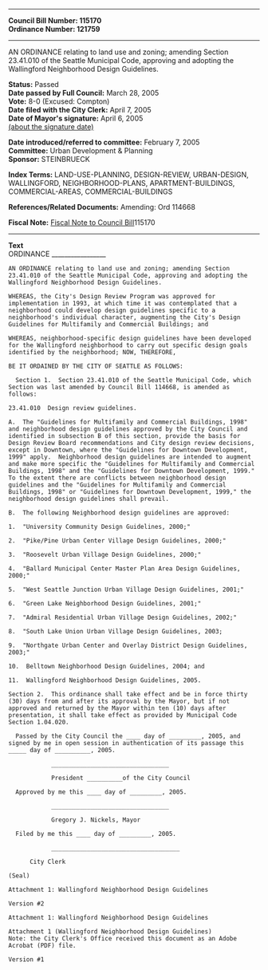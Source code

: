 * * * * *  
  
**Council Bill Number: [](#h0)[](#h2)115170**   
**Ordinance Number: 121759**  
  
* * * * *  
  
AN ORDINANCE relating to land use and zoning; amending Section 23.41.010 of the Seattle Municipal Code, approving and adopting the Wallingford Neighborhood Design Guidelines.  
  
**Status:** Passed   
**Date passed by Full Council:** March 28, 2005   
**Vote:** 8-0 (Excused: Compton)   
**Date filed with the City Clerk:** April 7, 2005   
**Date of Mayor's signature:** April 6, 2005   
[(about the signature date)](/~public/approvaldate.htm)   
  
  
**Date introduced/referred to committee:** February 7, 2005   
**Committee:** Urban Development & Planning   
**Sponsor:** STEINBRUECK   
  
**Index Terms:** LAND-USE-PLANNING, DESIGN-REVIEW, URBAN-DESIGN, WALLINGFORD, NEIGHBORHOOD-PLANS, APARTMENT-BUILDINGS, COMMERCIAL-AREAS, COMMERCIAL-BUILDINGS  
  
**References/Related Documents:** Amending: Ord 114668  
  
**Fiscal Note:** [Fiscal Note to Council Bill](http://clerk.seattle.gov/~public/fnote/115170.htm)[](#h1)[](#h3)115170  
  
* * * * *  
  
**Text**  
    ORDINANCE _________________  
  
    AN ORDINANCE relating to land use and zoning; amending Section  
    23.41.010 of the Seattle Municipal Code, approving and adopting the  
    Wallingford Neighborhood Design Guidelines.  
  
    WHEREAS, the City's Design Review Program was approved for  
    implementation in 1993, at which time it was contemplated that a  
    neighborhood could develop design guidelines specific to a  
    neighborhood's individual character, augmenting the City's Design  
    Guidelines for Multifamily and Commercial Buildings; and  
  
    WHEREAS, neighborhood-specific design guidelines have been developed  
    for the Wallingford neighborhood to carry out specific design goals  
    identified by the neighborhood; NOW, THEREFORE,  
  
    BE IT ORDAINED BY THE CITY OF SEATTLE AS FOLLOWS:  
  
      Section 1.  Section 23.41.010 of the Seattle Municipal Code, which  
    Section was last amended by Council Bill 114668, is amended as  
    follows:  
  
    23.41.010  Design review guidelines.  
  
    A.  The "Guidelines for Multifamily and Commercial Buildings, 1998"  
    and neighborhood design guidelines approved by the City Council and  
    identified in subsection B of this section, provide the basis for  
    Design Review Board recommendations and City design review decisions,  
    except in Downtown, where the "Guidelines for Downtown Development,  
    1999" apply.  Neighborhood design guidelines are intended to augment  
    and make more specific the "Guidelines for Multifamily and Commercial  
    Buildings, 1998" and the "Guidelines for Downtown Development, 1999."  
    To the extent there are conflicts between neighborhood design  
    guidelines and the "Guidelines for Multifamily and Commercial  
    Buildings, 1998" or "Guidelines for Downtown Development, 1999," the  
    neighborhood design guidelines shall prevail.  
  
    B.  The following Neighborhood design guidelines are approved:  
  
    1.  "University Community Design Guidelines, 2000;"  
  
    2.  "Pike/Pine Urban Center Village Design Guidelines, 2000;"  
  
    3.  "Roosevelt Urban Village Design Guidelines, 2000;"  
  
    4.  "Ballard Municipal Center Master Plan Area Design Guidelines,  
    2000;"  
  
    5.  "West Seattle Junction Urban Village Design Guidelines, 2001;"  
  
    6.  "Green Lake Neighborhood Design Guidelines, 2001;"  
  
    7.  "Admiral Residential Urban Village Design Guidelines, 2002;"   
  
    8.  "South Lake Union Urban Village Design Guidelines, 2003;   
  
    9.  "Northgate Urban Center and Overlay District Design Guidelines,  
    2003;"  
  
    10.  Belltown Neighborhood Design Guidelines, 2004; and  
  
    11.  Wallingford Neighborhood Design Guidelines, 2005.  
  
    Section 2.  This ordinance shall take effect and be in force thirty  
    (30) days from and after its approval by the Mayor, but if not  
    approved and returned by the Mayor within ten (10) days after  
    presentation, it shall take effect as provided by Municipal Code  
    Section 1.04.020.  
  
      Passed by the City Council the ____ day of _________, 2005, and  
    signed by me in open session in authentication of its passage this  
    _____ day of __________, 2005.  
  
                _________________________________  
  
                President __________of the City Council  
  
      Approved by me this ____ day of _________, 2005.  
  
                _________________________________  
  
                Gregory J. Nickels, Mayor  
  
      Filed by me this ____ day of _________, 2005.  
  
                ____________________________________  
  
          City Clerk  
  
    (Seal)  
  
    Attachment 1: Wallingford Neighborhood Design Guidelines  
  
    Version #2  
  
    Attachment 1: Wallingford Neighborhood Design Guidelines  
  
    Attachment 1 (Wallingford Neighborhood Design Guidelines)   
    Note: the City Clerk's Office received this document as an Adobe Acrobat (PDF) file.  
  
    Version #1  
